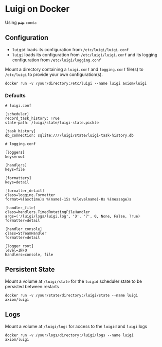 # Luigi on Docker

Using ~~`pip`~~ `conda`

## Configuration

* `luigid` loads its configuration from `/etc/luigi/luigi.conf`
* `luigi` loads its configuration from `/etc/luigi/luigi.conf` and its 
logging configuration from `/etc/luigi/logging.conf`

Mount a directory containing a `luigi.conf` and `logging.conf` file(s) to
`/etc/luigi` to provide your own configuration(s).

`docker run -v /your/directory:/etc/luigi --name luigi axiom/luigi`

### Defaults

```
# luigi.conf

[scheduler]
record_task_history: True
state-path: /luigi/state/luigi-state.pickle

[task_history]
db_connection: sqlite:////luigi/state/luigi-task-history.db
```

```
# logging.conf

[loggers]
keys=root

[handlers]
keys=file

[formatters]
keys=detail

[formatter_detail]
class=logging.Formatter
format=%(asctime)s %(name)-15s %(levelname)-8s %(message)s

[handler_file]
class=handlers.TimedRotatingFileHandler
args=('/luigi/logs/luigi.log', 'D', '7', 0, None, False, True)
formatter=detail

[handler_console]
class=StreamHandler
formatter=detail

[logger_root]
level=INFO
handlers=console, file
```

## Persistent State

Mount a volume at `/luigi/state` for the `luigid` scheduler state to be persisted 
between restarts

`docker run -v /your/state/directory:/luigi/state --name luigi axiom/luigi`


## Logs

Mount a volume at `/luigi/logs` for access to the `luigid` and `luigi` logs

`docker run -v /your/logs/directory:/luigi/logs --name luigi axiom/luigi`
